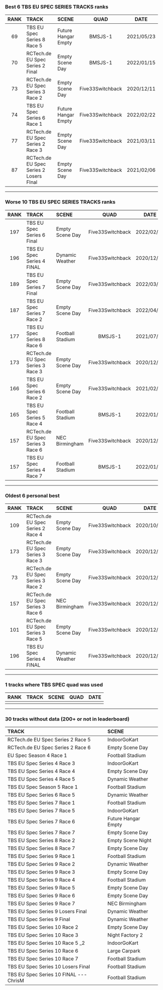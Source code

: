 ### Best 6 TBS EU SPEC SERIES TRACKS ranks
|RANK|TRACK|SCENE|QUAD|DATE|
|:---:|:---|:---|:---:|:---:|
|69|TBS EU Spec Series 8 Race 5|Future Hangar Empty|BMSJS-1|2021/05/23|
|70|RCTech.de EU Spec Series 2 Final|Empty Scene Day|BMSJS-1|2022/01/15|
|73|RCTech.de EU Spec Series 3 Race 2|Empty Scene Day|Five33Switchback|2020/12/11|
|74|TBS EU Spec Series 6 Race 1|Future Hangar Empty|Five33Switchback|2022/02/22|
|77|RCTech.de EU Spec Series 2 Race 3|Empty Scene Day|Five33Switchback|2021/03/11|
|87|RCTech.de EU Spec Series 2 Losers FInal|Empty Scene Day|Five33Switchback|2021/02/06|
---
### Worse 10 TBS EU SPEC SERIES TRACKS ranks
|RANK|TRACK|SCENE|QUAD|DATE|
|:---:|:---|:---|:---:|:---:|
|197|TBS EU Spec Series 6 Final|Empty Scene Day|Five33Switchback|2022/02/08|
|196|TBS EU Spec Series 4 FINAL|Dynamic Weather|Five33Switchback|2020/12/26|
|189|TBS EU Spec Series 7 Final|Empty Scene Day|Five33Switchback|2022/03/26|
|187|TBS EU Spec Series 7 Race 2|Empty Scene Day|Five33Switchback|2022/04/17|
|177|TBS EU Spec Series 8 Race 6|Football Stadium|BMSJS-1|2021/07/24|
|173|RCTech.de EU Spec Series 3 Race 3|Empty Scene Day|Five33Switchback|2020/12/08|
|166|TBS EU Spec Series 6 Race 2|Empty Scene Day|Five33Switchback|2021/02/05|
|165|TBS EU Spec Series 5 Race 4|Football Stadium|BMSJS-1|2022/01/23|
|157|RCTech.de EU Spec Series 3 Race 6|NEC Birmingham|Five33Switchback|2020/12/12|
|157|TBS EU Spec Series 4 Race 7|Football Stadium|BMSJS-1|2022/01/20|
---
### Oldest 6 personal best
|RANK|TRACK|SCENE|QUAD|DATE|
|:---:|:---|:---|:---:|:---:|
|109|RCTech.de EU Spec Series 2 Race 4|Empty Scene Day|Five33Switchback|2020/10/19|
|173|RCTech.de EU Spec Series 3 Race 3|Empty Scene Day|Five33Switchback|2020/12/08|
|73|RCTech.de EU Spec Series 3 Race 2|Empty Scene Day|Five33Switchback|2020/12/11|
|157|RCTech.de EU Spec Series 3 Race 6|NEC Birmingham|Five33Switchback|2020/12/12|
|101|RCTech.de EU Spec Series 3 Race 5|Empty Scene Day|Five33Switchback|2020/12/24|
|196|TBS EU Spec Series 4 FINAL|Dynamic Weather|Five33Switchback|2020/12/26|
---
### 1 tracks where TBS SPEC quad was used
|RANK|TRACK|SCENE|QUAD|DATE|
|:---:|:---|:---|:---:|:---:|
||||||
---
### 30 tracks without data (200+ or not in leaderboard)
|TRACK|SCENE|
|:---|:---|
|RCTech.de EU Spec Series 2 Race 5|IndoorGoKart|
|RCTech.de EU Spec Series 2 Race 6|Empty Scene Day|
|EU Spec Season 4 Race 1|Football Stadium|
|TBS EU Spec Series 4 Race 3|IndoorGoKart|
|TBS EU Spec Series 4 Race 4|Empty Scene Day|
|TBS EU Spec Series 4 Race 5|Dynamic Weather|
|TBS EU Spec Season 5 Race 1|Football Stadium|
|TBS EU Spec Series 6 Race 5|Dynamic Weather|
|TBS EU Spec Series 7 Race 1|Football Stadium|
|TBS EU Spec Series 7 Race 5|IndoorGoKart|
|TBS EU Spec Series 7 Race 6|Future Hangar Empty|
|TBS EU Spec Series 7 Race 7|Empty Scene Day|
|TBS EU Spec Series 8 Race 2|Empty Scene Night|
|TBS EU Spec Series 8 Race 7|Empty Scene Day|
|TBS EU Spec Series 9 Race 1|Football Stadium|
|TBS EU Spec Series 9 Race 2|Dynamic Weather|
|TBS EU Spec Series 9 Race 3|Empty Scene Day|
|TBS EU Spec Series 9 Race 4|Football Stadium|
|TBS EU Spec Series 9 Race 5|Empty Scene Day|
|TBS EU Spec Series 9 Race 6|Empty Scene Day|
|TBS EU Spec Series 9 Race 7|NEC Birmingham|
|TBS EU Spec Series 9 Losers Final|Dynamic Weather|
|TBS EU Spec Series 9 Final|Dynamic Weather|
|TBS EU Spec Series 10 Race 2|Empty Scene Day|
|TBS EU Spec Series 10 Race 3|Night Factory 2|
|TBS EU Spec Series 10 Race 5 _2|IndoorGoKart|
|TBS EU Spec Series 10 Race 6|Large Carpark|
|TBS EU Spec Series 10 Race 7|Football Stadium|
|TBS EU Spec Series 10 Losers Final|Football Stadium|
|TBS EU Spec Series 10 FINAL --- ChrisM|Football Stadium|
